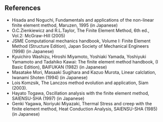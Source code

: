 ## References

  - Hisada and Noguchi, Fundamentals and applications of the non-linear finite element method, Maruzen, 1995 (in Japanese)
  - O.C.Zienkiewicz and R.L.Taylor, The Finite Element Method, 6th ed., Vol.2: McGraw-Hill (2005)
  - JSME Computational mechanics handbook, Volume I: Finite Element Method (Structure Edition), Japan Society of Mechanical Engineers (1998) (in Japanese)
  - Kyuichiro Washizu, Hiroshi Miyamoto, Yoshiaki Yamada, Yoshiyuki Yamamoto and Tadahiko Kawai: The finite element method handbook, (I Basic Edition), BAIFUKAN (1982) (in Japanese)
  - Masatake Mori, Masaaki Sugihara and Kazuo Murota, Linear calclation, Iwanami Shoten (1994) (in Japanese)
  - Lois Komzsik, The Lanczos method evolution and application, Siam (2003).
  - Hayato Togawa, Oscillation analysis with the finite element method, SAIENSU-SHA (1997) (in Japanese)
  - Genki Yagawa, Noriyuki Miyazaki, Thermal Stress and creep with the finite element method, Heat Conduction Analysis, SAIENSU-SHA (1985) (in Japanese)


